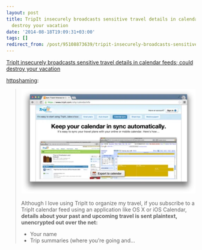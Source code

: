 ```yaml
---
layout: post
title: TripIt insecurely broadcasts sensitive travel details in calendar feeds; could
  destroy your vacation
date: '2014-08-18T19:09:31+03:00'
tags: []
redirect_from: /post/95108873639/tripit-insecurely-broadcasts-sensitive-travel
---
```

[TripIt insecurely broadcasts sensitive travel details in calendar feeds; could destroy your vacation](http://httpshaming.tumblr.com/post/94950343491/tripit-insecurely-broadcasts-sensitive-travel-details)  

[httpshaming](http://httpshaming.tumblr.com/post/94950343491/tripit-insecurely-broadcasts-sensitive-travel-details):

> ![image](/tumblr_files/tumblr_inline_naf9uuajul1smov0f.webp)
> 
> Although I love using TripIt to organize my travel, if you subscribe to a TripIt calendar feed using an application like OS X or iOS Calendar, **details about your past and upcoming travel is sent plaintext, unencrypted out over the net:**
> 
> *   Your name
> *   Trip summaries (where you’re going and…
